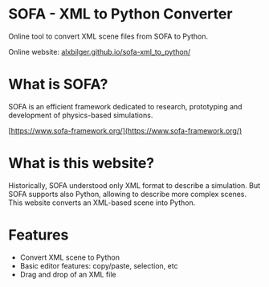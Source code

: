 ﻿# SOFA - XML to Python Converter

Online tool to convert XML scene files from SOFA to Python.

Online website: [alxbilger.github.io/sofa-xml_to_python/](https://alxbilger.github.io/sofa-xml_to_python/)

# What is SOFA?
SOFA is an efficient framework dedicated to research, prototyping and development of physics-based simulations.

[https://www.sofa-framework.org/](https://www.sofa-framework.org/)

# What is this website?
Historically, SOFA understood only XML format to describe a simulation. But SOFA supports also Python, allowing to describe more complex scenes. This website converts an XML-based scene into Python.

# Features

- Convert XML scene to Python
- Basic editor features: copy/paste, selection, etc
- Drag and drop of an XML file
